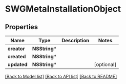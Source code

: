 # SWGMetaInstallationObject

## Properties
Name | Type | Description | Notes
------------ | ------------- | ------------- | -------------
**creator** | **NSString*** |  | 
**created** | **NSString*** |  | 
**updated** | **NSString*** |  | [optional] 

[[Back to Model list]](../README.md#documentation-for-models) [[Back to API list]](../README.md#documentation-for-api-endpoints) [[Back to README]](../README.md)


